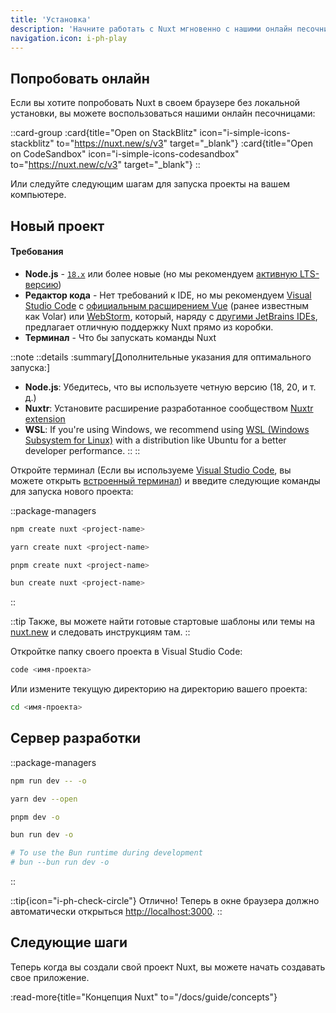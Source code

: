 ```yaml
---
title: 'Установка'
description: 'Начните работать с Nuxt мгновенно с нашими онлайн песочницами или запустите проект локально с помощью терминала.'
navigation.icon: i-ph-play
---
```


## Попробовать онлайн

Если вы хотите попробовать Nuxt в своем браузере без локальной установки, вы можете воспользоваться нашими онлайн песочницами:

::card-group
  :card{title="Open on StackBlitz" icon="i-simple-icons-stackblitz" to="https://nuxt.new/s/v3" target="_blank"}
  :card{title="Open on CodeSandbox" icon="i-simple-icons-codesandbox" to="https://nuxt.new/c/v3" target="_blank"}
::

Или следуйте следующим шагам для запуска проекты на вашем компьютере.

## Новый проект

<!-- TODO: need to fix upstream in nuxt/nuxt.com -->
<!-- markdownlint-disable-next-line MD001 -->
#### Требования

- **Node.js** - [`18.x`](https://nodejs.org/en) или более новые (но мы рекомендуем [активную LTS-версию](https://github.com/nodejs/release#release-schedule))
- **Редактор кода** - Нет требований к IDE, но мы рекомендуем [Visual Studio Code](https://code.visualstudio.com/) с [официальным расширением Vue](https://marketplace.visualstudio.com/items?itemName=Vue.volar) (ранее известным как Volar) или [WebStorm](https://www.jetbrains.com/webstorm/), который, наряду с [другими JetBrains IDEs](https://www.jetbrains.com/ides/), предлагает отличную поддержку Nuxt прямо из коробки.
- **Терминал** - Что бы запускать команды Nuxt

::note
  ::details
  :summary[Дополнительные указания для оптимального запуска:]
  - **Node.js**: Убедитесь, что вы используете четную версию (18, 20, и т. д.)
  - **Nuxtr**: Установите расширение разработанное сообществом [Nuxtr extension](https://marketplace.visualstudio.com/items?itemName=Nuxtr.nuxtr-vscode)
  - **WSL**: If you're using Windows, we recommend using [WSL (Windows Subsystem for Linux)](https://docs.microsoft.com/en-us/windows/wsl/install) with a distribution like Ubuntu for a better developer performance.
  ::
::

Откройте терминал (Если вы используеме [Visual Studio Code](https://code.visualstudio.com), вы можете открыть [встроенный терминал](https://code.visualstudio.com/docs/editor/integrated-terminal)) и введите следующие команды для запуска нового проекта:

::package-managers

```bash [npm]
npm create nuxt <project-name>
```

```bash [yarn]
yarn create nuxt <project-name>
```

```bash [pnpm]
pnpm create nuxt <project-name>
```

```bash [bun]
bun create nuxt <project-name>
```

::

::tip
Также, вы можете найти готовые стартовые шаблоны или темы на [nuxt.new](https://nuxt.new) и следовать инструкциям там.
::

Откройтке папку своего проекта в Visual Studio Code:

```bash [Terminal]
code <имя-проекта>
```

Или измените текущую директорию на директорию вашего проекта:

```bash
cd <имя-проекта>
```

## Сервер разработки

::package-managers

```bash [npm]
npm run dev -- -o
```

```bash [yarn]
yarn dev --open
```

```bash [pnpm]
pnpm dev -o
```

```bash [bun]
bun run dev -o

# To use the Bun runtime during development
# bun --bun run dev -o
```
::

::tip{icon="i-ph-check-circle"}
Отлично! Теперь в окне браузера должно автоматически открыться <http://localhost:3000>.
::

## Следующие шаги

Теперь когда вы создали свой проект Nuxt, вы можете начать создавать свое приложение.

:read-more{title="Концепция Nuxt" to="/docs/guide/concepts"}
